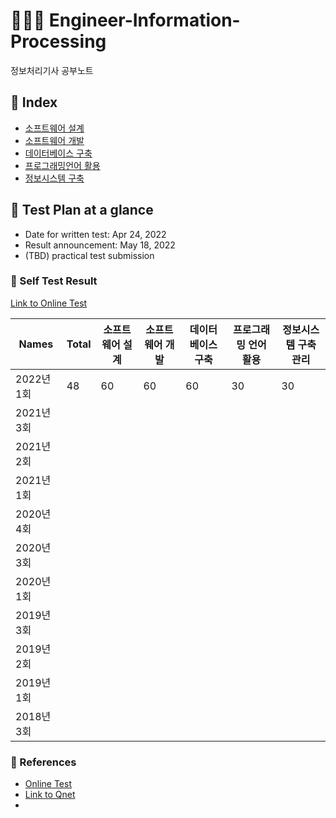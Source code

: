 # 👨‍💻📝 Engineer-Information-Processing
정보처리기사 공부노트


## :card_index: Index

- [소프트웨어 설계](https://github.com/bboygg/Engineer-Information-Processing/blob/main/sw-design.md)
- [소프트웨어 개발](https://github.com/bboygg/Engineer-Information-Processing/blob/main/sw-development.md)
- [데이터베이스 구축](https://github.com/bboygg/Engineer-Information-Processing/blob/main/db-construction.md)
- [프로그래밍언어 활용](https://github.com/bboygg/Engineer-Information-Processing/blob/main/programming-language.md)
- [정보시스템 구축](https://github.com/bboygg/Engineer-Information-Processing/blob/main/information-system.md)




## :calendar: Test Plan at a glance

- Date for written test: Apr 24, 2022
- Result announcement: May 18, 2022 
- (TBD) practical test submission



### :100: Self Test Result

[Link to Online Test](https://www.comcbt.com)

| Names      | Total | 소프트웨어 설계 | 소프트웨어 개발 | 데이터베이스 구축 | 프로그래밍 언어 활용 | 정보시스템 구축관리 |
| ---------- | ----- | --------------- | --------------- | ----------------- | -------------------- | ------------------- |
| 2022년 1회 | 48    | 60              | 60              | 60                | 30                   | 30                  |
| 2021년 3회 |       |                 |                 |                   |                      |                     |
| 2021년 2회 |       |                 |                 |                   |                      |                     |
| 2021년 1회 |       |                 |                 |                   |                      |                     |
| 2020년 4회 |       |                 |                 |                   |                      |                     |
| 2020년 3회 |       |                 |                 |                   |                      |                     |
| 2020년 1회 |       |                 |                 |                   |                      |                     |
| 2019년 3회 |       |                 |                 |                   |                      |                     |
| 2019년 2회 |       |                 |                 |                   |                      |                     |
| 2019년 1회 |       |                 |                 |                   |                      |                     |
| 2018년 3회 |       |                 |                 |                   |                      |                     |



### 🔗 References
- [Online Test](https://www.comcbt.com)
- [Link to Qnet](https://www.q-net.or.kr/crf005.do?id=crf00505&jmCd=1320)
- 

